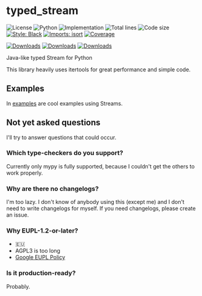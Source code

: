 # typed_stream
![License](https://img.shields.io/pypi/l/typed-stream?label=License)
![Python](https://img.shields.io/pypi/pyversions/typed-stream?label=Python)
![Implementation](https://img.shields.io/pypi/implementation/typed-stream?label=Implementation)
![Total lines](https://img.shields.io/tokei/lines/github.com/Joshix-1/typed_stream?label=Total%20lines)
![Code size](https://img.shields.io/github/languages/code-size/Joshix-1/typed_stream)
[![Style: Black](https://img.shields.io/badge/Code%20Style-Black-000000.svg)](https://github.com/psf/black)
[![Imports: isort](https://img.shields.io/badge/Imports-isort-1674b1.svg?labelColor=ef8336)](https://pycqa.github.io/isort)
[![Coverage](https://Joshix-1.github.io/typed_stream/coverage/badge.svg)](https://Joshix-1.github.io/typed_stream/coverage)

[![Downloads](https://pepy.tech/badge/typed-stream)](https://pepy.tech/project/typed-stream)
[![Downloads](https://pepy.tech/badge/typed-stream/month)](https://pepy.tech/project/typed-stream)
[![Downloads](https://pepy.tech/badge/typed-stream/week)](https://pepy.tech/project/typed-stream)

Java-like typed Stream for Python

This library heavily uses itertools for great performance and simple code.

## Examples
In [examples](./examples) are cool examples using Streams.

## Not yet asked questions

I'll try to answer questions that could occur.

### Which type-checkers do you support?

Currently only mypy is fully supported, because I couldn't get the others to work properly.

### Why are there no changelogs?

I'm too lazy. I don't know of anybody using this (except me) and I don't need to write changelogs for myself.
If you need changelogs, please create an issue.

### Why EUPL-1.2-or-later?

- 🇪🇺
- AGPL3 is too long
- [Google EUPL Policy](https://opensource.google/documentation/reference/thirdparty/licenses#european_union_public_licence_eupl_not_allowed)

### Is it production-ready?

Probably.
